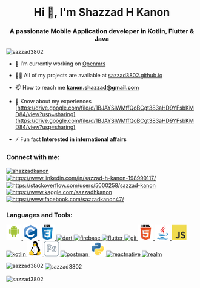 <h1 align="center">Hi 👋, I'm Shazzad H Kanon</h1>
<h3 align="center">A passionate Mobile Application developer in Kotlin, Flutter & Java</h3>

<p align="left"> <img src="https://komarev.com/ghpvc/?username=sazzad3802&label=Profile%20views&color=0e75b6&style=flat" alt="sazzad3802" /> </p>

- 🔭 I’m currently working on [Openmrs](https://github.com/openmrs/openmrs-contrib-android-client)

- 👨‍💻 All of my projects are available at [sazzad3802.github.io](sazzad3802.github.io)

- 📫 How to reach me **kanon.shazzad@gmail.com**

- 📄 Know about my experiences [https://drive.google.com/file/d/1BJAYSlWMffQoBCgt383aHD9YFsbKMD84/view?usp=sharing](https://drive.google.com/file/d/1BJAYSlWMffQoBCgt383aHD9YFsbKMD84/view?usp=sharing)

- ⚡ Fun fact **Interested in international affairs**

<h3 align="left">Connect with me:</h3>
<p align="left">
<a href="https://twitter.com/shazzadkanon" target="blank"><img align="center" src="https://raw.githubusercontent.com/rahuldkjain/github-profile-readme-generator/master/src/images/icons/Social/twitter.svg" alt="shazzadkanon" height="30" width="40" /></a>
<a href="https://linkedin.com/in/https://www.linkedin.com/in/sazzad-h-kanon-198999117/" target="blank"><img align="center" src="https://raw.githubusercontent.com/rahuldkjain/github-profile-readme-generator/master/src/images/icons/Social/linked-in-alt.svg" alt="https://www.linkedin.com/in/sazzad-h-kanon-198999117/" height="30" width="40" /></a>
<a href="https://stackoverflow.com/users/https://stackoverflow.com/users/5000258/sazzad-kanon" target="blank"><img align="center" src="https://raw.githubusercontent.com/rahuldkjain/github-profile-readme-generator/master/src/images/icons/Social/stack-overflow.svg" alt="https://stackoverflow.com/users/5000258/sazzad-kanon" height="30" width="40" /></a>
<a href="https://kaggle.com/https://www.kaggle.com/sazzadhkanon" target="blank"><img align="center" src="https://raw.githubusercontent.com/rahuldkjain/github-profile-readme-generator/master/src/images/icons/Social/kaggle.svg" alt="https://www.kaggle.com/sazzadhkanon" height="30" width="40" /></a>
<a href="https://fb.com/https://www.facebook.com/sazzadkanon47/" target="blank"><img align="center" src="https://raw.githubusercontent.com/rahuldkjain/github-profile-readme-generator/master/src/images/icons/Social/facebook.svg" alt="https://www.facebook.com/sazzadkanon47/" height="30" width="40" /></a>
</p>

<h3 align="left">Languages and Tools:</h3>
<p align="left"> <a href="https://developer.android.com" target="_blank" rel="noreferrer"> <img src="https://raw.githubusercontent.com/devicons/devicon/master/icons/android/android-original-wordmark.svg" alt="android" width="40" height="40"/> </a> <a href="https://www.cprogramming.com/" target="_blank" rel="noreferrer"> <img src="https://raw.githubusercontent.com/devicons/devicon/master/icons/c/c-original.svg" alt="c" width="40" height="40"/> </a> <a href="https://www.w3schools.com/css/" target="_blank" rel="noreferrer"> <img src="https://raw.githubusercontent.com/devicons/devicon/master/icons/css3/css3-original-wordmark.svg" alt="css3" width="40" height="40"/> </a> <a href="https://dart.dev" target="_blank" rel="noreferrer"> <img src="https://www.vectorlogo.zone/logos/dartlang/dartlang-icon.svg" alt="dart" width="40" height="40"/> </a> <a href="https://firebase.google.com/" target="_blank" rel="noreferrer"> <img src="https://www.vectorlogo.zone/logos/firebase/firebase-icon.svg" alt="firebase" width="40" height="40"/> </a> <a href="https://flutter.dev" target="_blank" rel="noreferrer"> <img src="https://www.vectorlogo.zone/logos/flutterio/flutterio-icon.svg" alt="flutter" width="40" height="40"/> </a> <a href="https://git-scm.com/" target="_blank" rel="noreferrer"> <img src="https://www.vectorlogo.zone/logos/git-scm/git-scm-icon.svg" alt="git" width="40" height="40"/> </a> <a href="https://www.w3.org/html/" target="_blank" rel="noreferrer"> <img src="https://raw.githubusercontent.com/devicons/devicon/master/icons/html5/html5-original-wordmark.svg" alt="html5" width="40" height="40"/> </a> <a href="https://www.java.com" target="_blank" rel="noreferrer"> <img src="https://raw.githubusercontent.com/devicons/devicon/master/icons/java/java-original.svg" alt="java" width="40" height="40"/> </a> <a href="https://developer.mozilla.org/en-US/docs/Web/JavaScript" target="_blank" rel="noreferrer"> <img src="https://raw.githubusercontent.com/devicons/devicon/master/icons/javascript/javascript-original.svg" alt="javascript" width="40" height="40"/> </a> <a href="https://kotlinlang.org" target="_blank" rel="noreferrer"> <img src="https://www.vectorlogo.zone/logos/kotlinlang/kotlinlang-icon.svg" alt="kotlin" width="40" height="40"/> </a> <a href="https://www.linux.org/" target="_blank" rel="noreferrer"> <img src="https://raw.githubusercontent.com/devicons/devicon/master/icons/linux/linux-original.svg" alt="linux" width="40" height="40"/> </a> <a href="https://www.photoshop.com/en" target="_blank" rel="noreferrer"> <img src="https://raw.githubusercontent.com/devicons/devicon/master/icons/photoshop/photoshop-line.svg" alt="photoshop" width="40" height="40"/> </a> <a href="https://postman.com" target="_blank" rel="noreferrer"> <img src="https://www.vectorlogo.zone/logos/getpostman/getpostman-icon.svg" alt="postman" width="40" height="40"/> </a> <a href="https://www.python.org" target="_blank" rel="noreferrer"> <img src="https://raw.githubusercontent.com/devicons/devicon/master/icons/python/python-original.svg" alt="python" width="40" height="40"/> </a> <a href="https://reactnative.dev/" target="_blank" rel="noreferrer"> <img src="https://reactnative.dev/img/header_logo.svg" alt="reactnative" width="40" height="40"/> </a> <a href="https://realm.io/" target="_blank" rel="noreferrer"> <img src="https://raw.githubusercontent.com/bestofjs/bestofjs-webui/8665e8c267a0215f3159df28b33c365198101df5/public/logos/realm.svg" alt="realm" width="40" height="40"/> </a> </p>

<p><img align="left" src="https://github-readme-stats.vercel.app/api/top-langs?username=sazzad3802&show_icons=true&locale=en&layout=compact" alt="sazzad3802" /></p>

<p>&nbsp;<img align="center" src="https://github-readme-stats.vercel.app/api?username=sazzad3802&show_icons=true&locale=en" alt="sazzad3802" /></p>

<p><img align="center" src="https://github-readme-streak-stats.herokuapp.com/?user=sazzad3802&" alt="sazzad3802" /></p>
